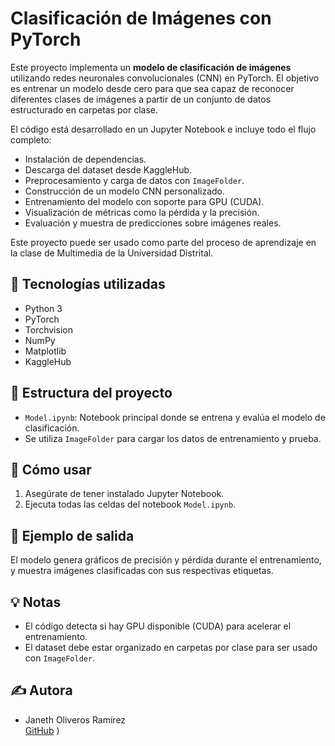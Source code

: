# Clasificación de Imágenes con PyTorch

Este proyecto implementa un **modelo de clasificación de imágenes** utilizando redes neuronales convolucionales (CNN) en PyTorch. El objetivo es entrenar un modelo desde cero para que sea capaz de reconocer diferentes clases de imágenes a partir de un conjunto de datos estructurado en carpetas por clase.

El código está desarrollado en un Jupyter Notebook e incluye todo el flujo completo:

- Instalación de dependencias.
- Descarga del dataset desde KaggleHub.
- Preprocesamiento y carga de datos con `ImageFolder`.
- Construcción de un modelo CNN personalizado.
- Entrenamiento del modelo con soporte para GPU (CUDA).
- Visualización de métricas como la pérdida y la precisión.
- Evaluación y muestra de predicciones sobre imágenes reales.

Este proyecto puede ser usado como parte del proceso de aprendizaje en la clase de Multimedia de la Universidad Distrital.

## 🧰 Tecnologías utilizadas

- Python 3
- PyTorch
- Torchvision
- NumPy
- Matplotlib
- KaggleHub

## 📁 Estructura del proyecto

- `Model.ipynb`: Notebook principal donde se entrena y evalúa el modelo de clasificación.
- Se utiliza `ImageFolder` para cargar los datos de entrenamiento y prueba.

## 🚀 Cómo usar

1. Asegúrate de tener instalado Jupyter Notebook.
2. Ejecuta todas las celdas del notebook `Model.ipynb`.

## 📸 Ejemplo de salida

El modelo genera gráficos de precisión y pérdida durante el entrenamiento, y muestra imágenes clasificadas con sus respectivas etiquetas.

## 💡 Notas

- El código detecta si hay GPU disponible (CUDA) para acelerar el entrenamiento.
- El dataset debe estar organizado en carpetas por clase para ser usado con `ImageFolder`.

## ✍️ Autora

- Janeth Oliveros Ramírez  
  [GitHub](https://github.com/JOliverosRIng)
)

